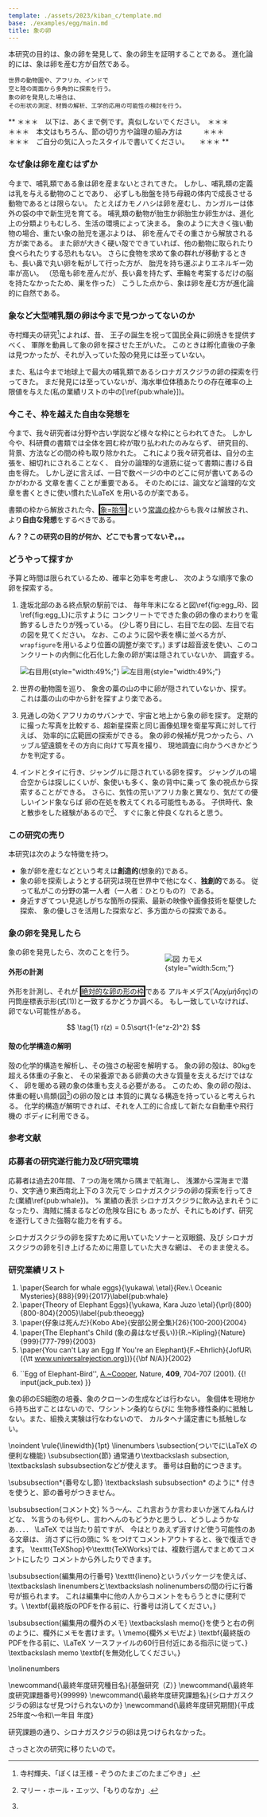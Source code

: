 ```yaml
---
template: ./assets/2023/kiban_c/template.md
base: ./examples/egg/main.md
title: 象の卵
---
```


<section id="１研究目的、研究方法など">
<section id="(概要)">

本研究の目的は、象の卵を発見して、象の卵生を証明することである。
進化論的には、象は卵を産む方が自然である。

	世界の動物園や、アフリカ、インドで
	空と陸の両面から多角的に探索を行う。
	象の卵を発見した場合は、
	その形状の測定、材質の解析、工学的応用の可能性の検討を行う。

</section>
<section id="(本文)">

**
＊＊＊　以下は、あくまで例です。真似しないでください。　＊＊＊  
＊＊＊　本文はもちろん、節の切り方や論理の組み方は　　　＊＊＊  
＊＊＊　ご自分の気に入ったスタイルで書いてください。　　＊＊＊
**

### なぜ象は卵を産むはずか

今まで、哺乳類である象は卵を産まないとされてきた。
しかし、哺乳類の定義は乳を与える動物のことであり、
必ずしも胎盤を持ち母親の体内で成長させる動物であるとは限らない。
たとえばカモノハシは卵を産むし、カンガルーは体外の袋の中で新生児を育てる。
哺乳類の動物が胎生か卵胎生か卵生かは、進化上の分類よりもむしろ、生活の環境によって決まる。
象のように大きく強い動物の場合、重たい象の胎児を運ぶよりは、
卵を産んでその重さから解放される方が楽である。
また卵が大きく硬い殻でできていれば、他の動物に取られたり食べられたりする恐れもない。
さらに食物を求めて象の群れが移動するときも、長い鼻で丸い卵を転がして行った方が、
胎児を持ち運ぶよりエネルギー効率が高い。
（恐竜も卵を産んだが、長い鼻を持たず、車輪を考案するだけの脳を持たなかったため、巣を作った）
こうした点から、象は卵を産む方が進化論的に自然である。

### 象など大型哺乳類の卵は今まで見つかってないのか

寺村輝夫の研究[^teramura]によれば、昔、
王子の誕生を祝って国民全員に卵焼きを提供すべく、
軍隊を動員して象の卵を探させた王がいた。
このときは孵化直後の子象は見つかったが、それが入っていた殻の発見には至っていない。

また、私は今まで地球上で最大の哺乳類であるシロナガスクジラの卵の探索を行ってきた。
まだ発見には至っていないが、海水単位体積あたりの存在確率の上限値を与えた(私の業績リストの中の[\ref{pub:whale}])。

### 今こそ、枠を越えた自由な発想を

今まで、我々研究者は分野や古い学説など様々な枠にとらわれてきた。
しかし今や、科研費の書類では全体を囲む枠が取り払われたのみならず、
研究目的、背景、方法などの間の枠も取り除かれた。
これにより我々研究者は、自分の主張を、細切れにされることなく、
自分の論理的な道筋に従って書類に書ける自由を得た。
しかし逆に言えば、一目で数ページの中のどこに何が書いてあるのかがわかる
文章を書くことが重要である。
そのためには、論文など論理的な文章を書くときに使い慣れた\LaTeX を用いるのが楽である。

書類の枠から解放された今、<span style="border:solid;">象=胎生</span>という<u>常識の枠</u>からも我々は解放され、
より**自由な発想**をするべきである。

**ん？？この研究の目的が何か、どこでも言ってないぞ。。。**

### どうやって探すか

予算と時間は限られているため、確率と効率を考慮し、
次のような順序で象の卵を探索する。

1. 逢坂北部のある終点駅の駅前では、
   毎年年末になると図\ref{fig:egg_R}、図\ref{fig:egg_L}に示すように
   コンクリートでできた象の卵の像のまわりを電飾するしきたりが残っている。
   (少し寄り目にし、右目で左の図、左目で右の図を見てください。
   なお、このように図や表を横に並べる方が、`wrapfigure`を用いるより位置の調整が楽です。)
   まずは超音波を使い、このコンクリートの内側に化石化した象の卵が実は隠されていないか、
   調査する。

   ![右目用](figs/egg_R.png){style="width:49%;"} ![左目用](figs/egg_L.png){style="width:49%;"}

2. 世界の動物園を巡り、
   象舍の藁の山の中に卵が隠されていないか、探す。
   これは藁の山の中から針を探すより楽である。

3. 見通しの効くアフリカのサバンナで、宇宙と地上から象の卵を探す。
   定期的に撮った写真を比較する、超新星探索と同じ画像処理を衛星写真に対して行えば、
   効率的に広範囲の探索ができる。
   象の卵の候補が見つかったら、ハッブル望遠鏡をその方向に向けて写真を撮り、
   現地調査に向かうべきかどうかを判定する。

4. インドとタイに行き、ジャングルに隠されている卵を探す。
   ジャングルの場合空からは探しにくいが、象使いも多く、象の背中に乗って
   象の視点から探索することができる。
   さらに、気性の荒いアフリカ象と異なり、気だての優しいインド象ならば
   卵の在処を教えてくれる可能性もある。
   子供時代、象と散歩をした経験があるので[^inTheForest]、
   すぐに象と仲良くなれると思う。

### この研究の売り

本研究は次のような特徴を持つ。

* 象が卵を産むなどという考えは**創造的**(想象的)である。
* 象の卵を探索しようとする研究は現在世界中で他になく、**独創的**である。
  従って私がこの分野の第一人者（一人者：ひとりもの?）である。
* 身近すぎてつい見逃しがちな箇所の探索、最新の映像や画像技術を駆使した探索、
  象の優しさを活用した探索など、多方面からの探索である。

### 象の卵を発見したら

<div style="float:right;display:inline-block;width:5cm;">

![図 カモメ](figs/seagull2.png){style="width:5cm;"}

</div>
象の卵を発見したら、次のことを行う。

#### 外形の計測

外形を計測し、それが
<span style="border:solid;">絶対的な卵の形の枠</span>である
アルキメデス($'A\rho\chi i\mu\acute{\eta}\delta\eta\mbox{\c{c}}$)の
円筒座標表示形(式(1))と一致するかどうか調べる。
もし一致していなければ、卵でない可能性がある。

$$
	\tag{1}
	r(z) = 0.5\sqrt{1-(e^z-2)^2}
$$

#### 殻の化学構造の解明

殻の化学的構造を解析し、その強さの秘密を解明する。
象の卵の殻は、80kgを超える体重の子象と、
その栄養源である卵黄の大きな質量を支えるだけではなく、
卵を暖める親の象の体重も支える必要がある。
このため、象の卵の殻は、体重の軽い鳥類(図[^fig:seagull])の卵の殻とは
本質的に異なる構造を持っていると考えられる。
化学的構造が解明できれば、それを人工的に合成して新たな自動車や飛行機の
ボディに利用できる。

### 参考文献

[^teramura]: 寺村輝夫、「ぼくは王様 - ぞうのたまごのたまごやき」.
[^inTheForest]: マリー・ホール・エッツ、「もりのなか」.
[^fig:seagull]:

</section>
</section>

<section id="２応募者の研究遂行能力及び研究環境">

### 応募者の研究遂行能力及び研究環境

応募者は過去20年間、７つの海を隅から隅まで航海し、
浅瀬から深海まで潜り、文字通り東西南北上下の３次元で
シロナガスクジラの卵の探索を行ってきた(業績\ref{pub:whale})。		% 業績の表示
シロナガスクジラに飲み込まれそうになったり、海賊に捕まるなどの危険な目にも
あったが、それにもめげず、研究を遂行してきた強靭な能力を有する。

シロナガスクジラの卵を探すために用いていたソナーと双眼鏡、及び
シロナガスクジラの卵を引き上げるために用意していた大きな網は、
そのまま使える。

### 研究業績リスト

1. \paper{Search for whale eggs}{\yukawa\ \etal}{Rev.\ Oceanic Mysteries}{888}{99}{2017}\label{pub:whale}
2. \paper{Theory of Elephant Eggs}{\yukawa, Kara Juzo \etal}{\prl}{800}{800-804}{2005}\label{pub:theoegg}
3. \paper{仔象は死んだ}{Kobo Abe}{安部公房全集}{26}{100-200}{2004}
4. \paper{The Elephant's Child (象の鼻はなぜ長い)}{R.~Kipling}{Nature}{999}{777-799}{2003}
5. \paper{You can't Lay an Egg If You're an Elephant}{F.~Ehrlich}{JofUR\\({\tt www.universalrejection.org})}{{\bf N/A}}{2002}
<!-- 下のように書いてもいいけど、めんどくさいし、表示の仕方を変えようとしたら大変。 -->
6. ``Egg of Elephant-Bird'', <u>A.~Cooper</u>, Nature, **409**, 704-707 (2001).
{{! input(jack_pub.tex) }}

</section>

<section id="３人権の保護及び法令等の遵守への対応">

象の卵のES細胞の培養、象のクローンの生成などは行わない。
象個体を現地から持ち出すことはないので、ワシントン条約ならびに
生物多様性条約に抵触しない。また、組換え実験は行なわないので、
カルタヘナ議定書にも抵触しない。

\noindent
\rule{\linewidth}{1pt}
\linenumbers
\subsection{ついでに\LaTeX の便利な機能}
\subsubsection{節}
通常通り\textbackslash subsection, \textbackslash subsubsectionなどが使えます。
番号は自動的につきます。

\subsubsection*{番号なし節}
\textbackslash subsubsection* のように* 付きを使うと、節の番号がつきません。

\subsubsection{コメント文}
%う〜ん、これ言おうか言わまいか迷てんねんけどな、
%言うのも何やし、言わへんのもどうかと思うし、どうしようかなあ．．．．
\LaTeX では当たり前ですが、
今はとりあえず消すけど使う可能性のある文章は、
消さずに行の頭に \% をつけてコメントアウトすると、後で復活できます。
\texttt{TeXShop}や\texttt{TeXWorks}では、複数行選んでまとめてコメントにしたり
コメントから外したりできます。

\subsubsection{編集用の行番号}
\texttt{lineno}というパッケージを使えば、
\textbackslash linenumbersと\textbackslash nolinenumbersの間の行に行番号が振られます。
これは編集中に他の人からコメントをもらうときに便利です。\\
\textbf{最終版のPDFを作る前に、行番号は消してください。}

\subsubsection{編集用の欄外のメモ}
\textbackslash memo{}を使うと右の例のように、欄外にメモを書けます。\\
\memo{欄外メモ\\だよ}
\textbf{最終版のPDFを作る前に、\LaTeX ソースファイルの60行目付近にある指示に従って、}
\textbackslash memo \textbf{を無効化してください。}

\nolinenumbers

</section>

<section id="４研究計画最終年度前年度応募を行う場合の記述事項">

\newcommand{\最終年度研究種目名}{基盤研究（Z）}
\newcommand{\最終年度研究課題番号}{99999}
\newcommand{\最終年度研究課題名}{シロナガスクジラの卵はなぜ見つけられないのか}
\newcommand{\最終年度研究期間}{平成25年度〜令和\一年目 年度}

<section id="当初研究計画及び研究成果">

研究課題の通り、シロナガスクジラの卵は見つけられなかった。

</section>
<section id="前年度応募する理由">

さっさと次の研究に移りたいので。

</section>
</section>
